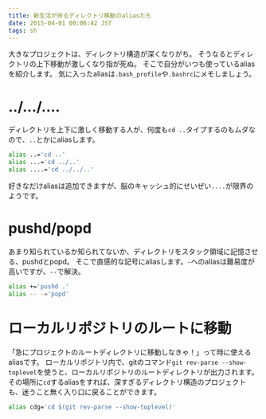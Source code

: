 ```yaml
---
title: 新生活が捗るディレクトリ移動のaliasたち
date: 2015-04-01 00:06:42 JST
tags: sh
---
```


大きなプロジェクトは、ディレクトリ構造が深くなりがち。
そうなるとディレクトリの上下移動が激しくなり指が死ぬ。
そこで自分がいつも使っているaliasを紹介します。
気に入ったaliasは`.bash_profile`や`.bashrc`にメモしましょう。

# \.\./\.\.\./\.\.\.\.

ディレクトリを上下に激しく移動する人が、何度も`cd ..`タイプするのもムダなので、`..`とかにaliasします。

```sh
alias ..='cd ..'
alias ...='cd ../..'
alias ....='cd ../../..'
```

好きなだけaliasは追加できますが、脳のキャッシュ的にせいぜい`....`が限界のようです。

# pushd/popd

あまり知られているか知られてないか、ディレクトリをスタック領域に記憶させる、pushdとpopd。
そこで直感的な記号にaliasします。`-`へのaliasは難易度が高いですが、`--`で解決。

```sh
alias +='pushd .'
alias -- -='popd'
```

# ローカルリポジトリのルートに移動

「急にプロジェクトのルートディレクトリに移動しなきゃ！」って時に使えるaliasです。
ローカルリポジトリ内で、gitのコマンド`git rev-parse --show-toplevel`を使うと、ローカルリポジトリのルートディレクトリが出力されます。その場所に`cd`するaliasをすれば、深すぎるディレクトリ構造のプロジェクトも、迷うこと無く入り口に戻ることができます。

```sh
alias cdg='cd $(git rev-parse --show-toplevel)'
```

